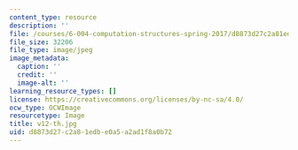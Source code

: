 ```yaml
---
content_type: resource
description: ''
file: /courses/6-004-computation-structures-spring-2017/d8873d27c2a81edbe0a5a2ad1f8a0b72_v12-th.jpg
file_size: 32206
file_type: image/jpeg
image_metadata:
  caption: ''
  credit: ''
  image-alt: ''
learning_resource_types: []
license: https://creativecommons.org/licenses/by-nc-sa/4.0/
ocw_type: OCWImage
resourcetype: Image
title: v12-th.jpg
uid: d8873d27-c2a8-1edb-e0a5-a2ad1f8a0b72
---
```

